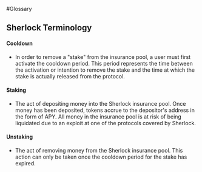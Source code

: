 #Glossary

## Sherlock Terminology

#### Cooldown
- In order to remove a "stake" from the insurance pool, a user must first activate the cooldown period. This period represents the time between the activation or intention to remove the stake and the time at which the stake is actually released from the protocol.

#### Staking
- The act of depositing money into the Sherlock insurance pool. Once money has been deposited, tokens accrue to the depositor's address in the form of APY. All money in the insurance pool is at risk of being liquidated due to an exploit at one of the protocols covered by Sherlock.

#### Unstaking
- The act of removing money from the Sherlock insurance pool. This action can only be taken once the cooldown period for the stake has expired. 
